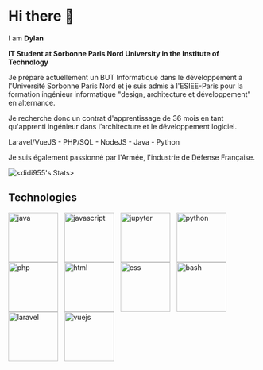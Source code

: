 # Hi there 👋

I am **Dylan**

**IT Student at Sorbonne Paris Nord University in the Institute of Technology**

Je prépare actuellement un BUT Informatique dans le développement à l'Université Sorbonne Paris Nord et je suis admis à l'ESIEE-Paris pour la formation ingénieur informatique "design, architecture et développement" en alternance.

Je recherche donc un contrat d'apprentissage de 36 mois en tant qu'apprenti ingénieur dans l’architecture et le développement logiciel.

Laravel/VueJS - PHP/SQL - NodeJS - Java - Python

Je suis également passionné par l'Armée, l'industrie de Défense Française.

![<didi955's Stats>](https://github-readme-stats.vercel.app/api?username=didi955&show_icons=true&theme=tokyonight)

## Technologies

  <img align="left" alt="java" width="100px" style="padding-right:10px;" src="https://cdn.jsdelivr.net/gh/devicons/devicon/icons/java/java-original.svg"/>
  <img align="left" alt="javascript" width="100px" style="padding-right:10px;" src="https://cdn.jsdelivr.net/gh/devicons/devicon/icons/javascript/javascript-plain.svg"/>
  <img align="left" alt="jupyter" width="100px" style="padding-right:10px;" src="https://cdn.jsdelivr.net/gh/devicons/devicon/icons/jupyter/jupyter-original-wordmark.svg"/>
  <img align="left" alt="python" width="100px" style="padding-right:10px;" src="https://cdn.jsdelivr.net/gh/devicons/devicon/icons/python/python-original.svg" />
  <img align="left" alt="php" width="100px" style="padding-right:10px;" src="https://cdn.jsdelivr.net/gh/devicons/devicon/icons/php/php-original.svg" />
  <img align="left" alt="html" width="100px" style="padding-right:10px;" src="https://cdn.jsdelivr.net/gh/devicons/devicon/icons/html5/html5-original.svg" />
  <img align="left" alt="css" width="100px" style="padding-right:10px;" src="https://cdn.jsdelivr.net/gh/devicons/devicon/icons/css3/css3-original.svg" />
  <img align="left" alt="bash" width="100px" style="padding-right:10px;" src="https://cdn.jsdelivr.net/gh/devicons/devicon/icons/bash/bash-original.svg" />
  <img align="left" alt="laravel" width="100px" style="padding-right:10px;" src="https://cdn.worldvectorlogo.com/logos/laravel-2.svg" />
    <img align="left" alt="vuejs" width="100px" style="padding-right:10px;" src="https://vuejs.org/images/logo.png" />
 
